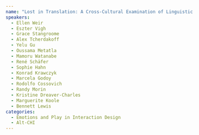 ```yaml
---
name: "Lost in Translation: A Cross-Cultural Examination of Linguistic Inaccessibility in HCI"
speakers:
  - Ellen Weir
  - Eszter Vigh
  - Grace Stangroome
  - Alex Tcherdakoff
  - Yelu Gu
  - Oussama Metatla
  - Mamoru Watanabe
  - René Schäfer
  - Sophie Hahn
  - Konrad Krawczyk
  - Marcela Godoy
  - Rodolfo Cossovich
  - Randy Morin
  - Kristine Dreaver-Charles
  - Marguerite Koole
  - Bennett Lewis
categories:
  - Emotions and Play in Interaction Design
  - Alt-CHI
---
```

